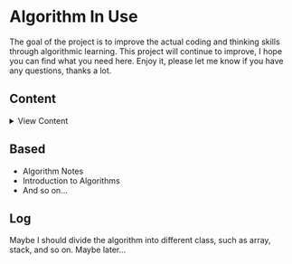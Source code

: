 # Algorithm In Use

The goal of the project is to improve the actual coding and thinking skills through algorithmic learning. This project will continue to improve, I hope you can find what you need here. Enjoy it, please let me know if you have any questions, thanks a lot.


## Content

<details>

<summary>View Content</summary>

- [chp](https://github.com/i0Ek3/AlgorithmNotes/tree/master/code/chp?1530411862944) 算法笔记的基础章节。
    - [chp02](https://github.com/i0Ek3/AlgorithmNotes/tree/master/code/chp/chp02?1530412172905) 
    - [chp03](https://github.com/i0Ek3/AlgorithmNotes/tree/master/code/chp/chp03?1530412209104)
    - [chp04](https://github.com/i0Ek3/AlgorithmNotes/tree/master/code/chp/chp04)
    - [chp05](https://github.com/i0Ek3/AlgorithmNotes/tree/master/code/chp/chp05)
    - [chp06](https://github.com/i0Ek3/AlgorithmNotes/tree/master/code/chp/chp06)
    - [chp07](https://github.com/i0Ek3/AlgorithmNotes/tree/master/code/chp/chp07)
    - [chp08](https://github.com/i0Ek3/AlgorithmNotes/tree/master/code/chp/chp08?1530412935628)
    - [chp09](https://github.com/i0Ek3/AlgorithmNotes/tree/master/code/chp/chp09?1530413069853)
    - [chp10](https://github.com/i0Ek3/AlgorithmNotes/tree/master/code/chp/chp10?1530413110301)
    - [chp11](https://github.com/i0Ek3/AlgorithmNotes/tree/master/code/chp/chp11?1530413165158)
    - [chp12](https://github.com/i0Ek3/AlgorithmNotes/tree/master/code/chp/chp12?1530413181437)
    - [chp13](https://github.com/i0Ek3/AlgorithmNotes/tree/master/code/chp/chp13?1530413204051)

- [extra](https://github.com/i0Ek3/AlgorithmNotes/tree/master/code/extra?1530411891569) 这一部分是额外的算法知识，内容来自四面八方。
    - [DP](https://github.com/i0Ek3/AlgorithmNotes/tree/master/code/extra/DP?1530412701969)
    - [stdlib](https://github.com/i0Ek3/AlgorithmNotes/tree/master/code/extra/stdlib?1530412844797)
    - [template](https://github.com/i0Ek3/AlgorithmNotes/tree/master/code/extra/template?1530412872553)
    - [tree](https://github.com/i0Ek3/AlgorithmNotes/tree/master/code/extra/tree?1530412892159)
    - [generic](https://github.com/i0Ek3/AlgorithmNotes/tree/master/code/extra/generic?1530412748618)
    - [other](https://github.com/i0Ek3/AlgorithmNotes/tree/master/code/extra/other?1530412823227)


</details>



## Based

- Algorithm Notes
- Introduction to Algorithms
- And so on... 

## Log

Maybe I should divide the algorithm into different class, such as array, stack, and so on. Maybe later...




